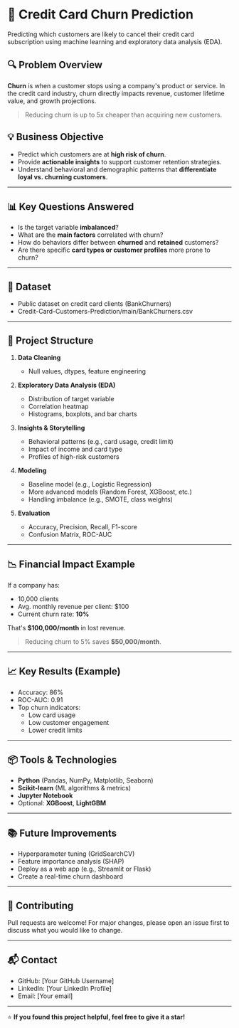 # 🧠 Credit Card Churn Prediction

Predicting which customers are likely to cancel their credit card subscription using machine learning and exploratory data analysis (EDA).

## 🔍 Problem Overview

**Churn** is when a customer stops using a company's product or service. In the credit card industry, churn directly impacts revenue, customer lifetime value, and growth projections.

> Reducing churn is up to 5x cheaper than acquiring new customers.

## 💡 Business Objective

- Predict which customers are at **high risk of churn**.
- Provide **actionable insights** to support customer retention strategies.
- Understand behavioral and demographic patterns that **differentiate loyal vs. churning customers**.

---

## 📊 Key Questions Answered

- Is the target variable **imbalanced**?
- What are the **main factors** correlated with churn?
- How do behaviors differ between **churned** and **retained** customers?
- Are there specific **card types or customer profiles** more prone to churn?

---

## 📁 Dataset

- Public dataset on credit card clients (BankChurners)
- Credit-Card-Customers-Prediction/main/BankChurners.csv

---

## 🧪 Project Structure

1. **Data Cleaning**
   - Null values, dtypes, feature engineering

2. **Exploratory Data Analysis (EDA)**
   - Distribution of target variable
   - Correlation heatmap
   - Histograms, boxplots, and bar charts

3. **Insights & Storytelling**
   - Behavioral patterns (e.g., card usage, credit limit)
   - Impact of income and card type
   - Profiles of high-risk customers

4. **Modeling**
   - Baseline model (e.g., Logistic Regression)
   - More advanced models (Random Forest, XGBoost, etc.)
   - Handling imbalance (e.g., SMOTE, class weights)

5. **Evaluation**
   - Accuracy, Precision, Recall, F1-score
   - Confusion Matrix, ROC-AUC

---

## 📉 Financial Impact Example

If a company has:

- 10,000 clients
- Avg. monthly revenue per client: $100
- Current churn rate: **10%**

That's **$100,000/month** in lost revenue.

> Reducing churn to 5% saves **$50,000/month**.

---

## 📈 Key Results (Example)

- Accuracy: 86%
- ROC-AUC: 0.91
- Top churn indicators:
  - Low card usage
  - Low customer engagement
  - Lower credit limits

---

## 📦 Tools & Technologies

- **Python** (Pandas, NumPy, Matplotlib, Seaborn)
- **Scikit-learn** (ML algorithms & metrics)
- **Jupyter Notebook**
- Optional: **XGBoost**, **LightGBM**

---

## 📚 Future Improvements

- Hyperparameter tuning (GridSearchCV)
- Feature importance analysis (SHAP)
- Deploy as a web app (e.g., Streamlit or Flask)
- Create a real-time churn dashboard

---

## 🤝 Contributing

Pull requests are welcome! For major changes, please open an issue first to discuss what you would like to change.

---

## 📬 Contact

- GitHub: [Your GitHub Username]
- LinkedIn: [Your LinkedIn Profile]
- Email: [Your email]

---

⭐️ **If you found this project helpful, feel free to give it a star!**
